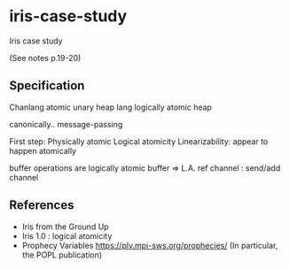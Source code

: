 # iris-case-study
Iris case study

(See notes p.19-20)
## Specification
Chanlang atomic
unary heap lang
logically atomic heap

canonically..
message-passing

First step: Physically atomic
Logical atomicity
Linearizability: appear to happen atomically

buffer operations are logically atomic buffer => L.A. ref
channel : send/add channel

## References
* Iris from the Ground Up
* Iris 1.0 : logical atomicity
* Prophecy Variables https://plv.mpi-sws.org/prophecies/ (In particular, the POPL publication)
